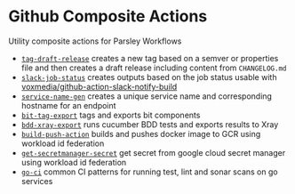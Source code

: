 # Github Composite Actions

Utility composite actions for Parsley Workflows

- [`tag-draft-release`](./tag-draft-release/README.md) creates a new tag based on a semver or properties file and then creates a draft release including content from `CHANGELOG.md`
- [`slack-job-status`](./slack-job-status/README.md) creates outputs based on the job status usable with [voxmedia/github-action-slack-notify-build](https://github.com/voxmedia/github-action-slack-notify-build)
- [`service-name-gen`](./service-name-gen/README.md) creates a unique service name and corresponding hostname for an endpoint
- [`bit-tag-export`](./bit-tag-export/README.md) tags and exports bit components
- [`bdd-xray-export`](./bdd-xray-export/README.md) runs cucumber BDD tests and exports results to Xray
- [`build-push-action`](./build-push-action/README.md) builds and pushes docker image to GCR using workload id federation
- [`get-secretmanager-secret`](./get-secretmanager-secret/README.md) get secret from google cloud secret manager using workload id federation
- [`go-ci`](./go-ci/README.md) common CI patterns for running test, lint and sonar scans on go services
